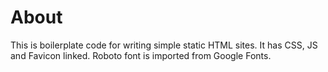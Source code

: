 # About
This is boilerplate code for writing simple static HTML sites. It has CSS, JS and Favicon linked. Roboto font is imported from Google Fonts. 
